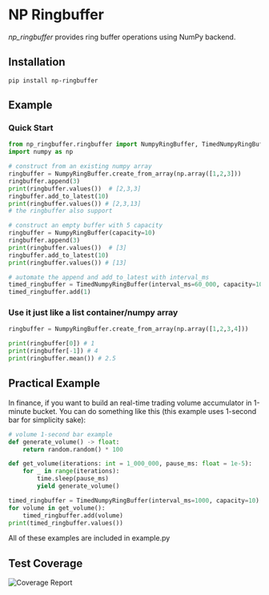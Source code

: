 # NP Ringbuffer

*np_ringbuffer* provides ring buffer operations using NumPy backend.

## Installation

```
pip install np-ringbuffer
```

## Example

### Quick Start
```python
from np_ringbuffer.ringbuffer import NumpyRingBuffer, TimedNumpyRingBuffer
import numpy as np

# construct from an existing numpy array
ringbuffer = NumpyRingBuffer.create_from_array(np.array([1,2,3]))
ringbuffer.append(3)
print(ringbuffer.values())  # [2,3,3]
ringbuffer.add_to_latest(10)
print(ringbuffer.values()) # [2,3,13]
# the ringbuffer also support 

# construct an empty buffer with 5 capacity
ringbuffer = NumpyRingBuffer(capacity=10)
ringbuffer.append(3)
print(ringbuffer.values())  # [3]
ringbuffer.add_to_latest(10)
print(ringbuffer.values()) # [13]

# automate the append and add_to_latest with interval_ms
timed_ringbuffer = TimedNumpyRingBuffer(interval_ms=60_000, capacity=10)
timed_ringbuffer.add(1)

```

### Use it just like a list container/numpy array
```python
ringbuffer = NumpyRingBuffer.create_from_array(np.array([1,2,3,4]))

print(ringbuffer[0]) # 1
print(ringbuffer[-1]) # 4
print(ringbuffer.mean()) # 2.5

```

## Practical Example
In finance, if you want to build an real-time trading volume accumulator in 1-minute bucket. You can do something like this (this example uses 1-second bar for simplicity sake):

```python
# volume 1-second bar example
def generate_volume() -> float:
    return random.random() * 100

def get_volume(iterations: int = 1_000_000, pause_ms: float = 1e-5):
    for _ in range(iterations):
        time.sleep(pause_ms)
        yield generate_volume()

timed_ringbuffer = TimedNumpyRingBuffer(interval_ms=1000, capacity=10)
for volume in get_volume():
    timed_ringbuffer.add(volume)
print(timed_ringbuffer.values())
```

All of these examples are included in example.py

## Test Coverage
![Coverage Report](docs/coverage.png)